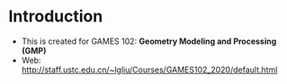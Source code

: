 # Introduction

- This is created for GAMES 102: **Geometry Modeling and Processing (GMP)**
- Web: http://staff.ustc.edu.cn/~lgliu/Courses/GAMES102_2020/default.html



